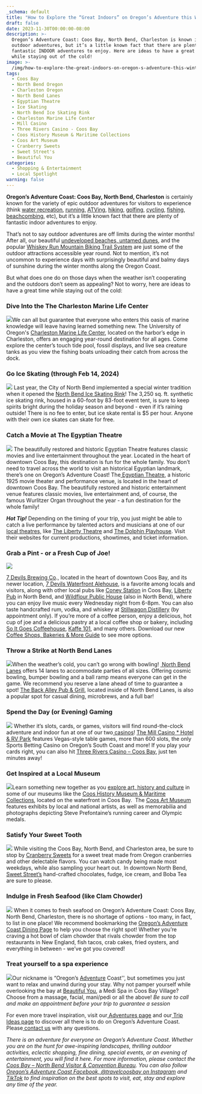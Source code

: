 ```yaml
---
_schema: default
title: "How to Explore the “Great Indoors” on Oregon’s Adventure this Winter!\_"
draft: false
date: 2023-11-30T00:00:00-08:00
description: >-
  Oregon’s Adventure Coast: Coos Bay, North Bend, Charleston is known its
  outdoor adventures, but it’s a little known fact that there are plenty of
  fantastic INDOOR adventures to enjoy. Here are ideas to have a great time
  while staying out of the cold!
image: >-
  /img/how-to-explore-the-great-indoors-on-oregon-s-adventure-this-winter-blog-695x322-jpg.png
tags:
  - Coos Bay
  - North Bend Oregon
  - Charleston Oregon
  - North Bend Lanes
  - Egyptian Theatre
  - Ice Skating
  - North Bend Ice Skating Rink
  - Charleston Marine Life Center
  - Mill Casino
  - Three Rivers Casino - Coos Bay
  - Coos History Museum & Maritime Collections
  - Coos Art Museum
  - Cranberry Sweets
  - Sweet Street's
  - Beautiful You
categories:
  - Shopping & Entertainment
  - Local Spotlight
warning: false
---
```

**Oregon’s Adventure Coast: Coos Bay, North Bend, Charleston** is certainly known for the variety of epic outdoor adventures for visitors to experience (think [<u>water recreation</u>](https://www.oregonsadventurecoast.com/water-recreation), [<u>running,</u>](https://www.oregonsadventurecoast.com/running) [<u>ATVing</u>](https://www.oregonsadventurecoast.com/atv-motorsports), [<u>hiking</u>](https://www.oregonsadventurecoast.com/hiking-walking), [<u>golfing</u>](https://www.oregonsadventurecoast.com/golfing), [<u>cycling</u>](https://www.oregonsadventurecoast.com/cycling), [<u>fishing</u>](https://www.oregonsadventurecoast.com/fishing), [<u>beachcombing</u>](https://www.oregonsadventurecoast.com/undeveloped-beaches/), etc), but it’s a little known fact that there are plenty of fantastic indoor adventures to enjoy.

That’s not to say outdoor adventures are off limits during the winter months! After all, our beautiful [<u>undeveloped beaches, </u>](https://www.oregonsadventurecoast.com/undeveloped-beaches)[<u>untamed dunes</u>](https://www.oregonsadventurecoast.com/untamed-dunes), and the popular [<u>Whiskey Run Mountain Biking Trail System</u>](https://www.mtbproject.com/directory/8019222/whiskey-run-trails) are just some of the outdoor attractions accessible year round. Not to mention, it’s not uncommon to experience days with surprisingly beautiful and balmy days of sunshine during the winter months along the Oregon Coast.&nbsp;

But what does one do on those days when the weather isn’t cooperating and the outdoors don’t seem as appealing? Not to worry, here are ideas to have a great time while staying out of the cold:

### Dive Into the The Charleston Marine Life Center

![](/img/charleston-marine-life-blog-695x322-jpg.jpg)We can all but guarantee that everyone who enters this oasis of marine knowledge will leave having learned something new. The University of Oregon's [<u>Charleston Marine Life Center</u>](https://cmlc.uoregon.edu/), located on the harbor’s edge in Charleston, offers an engaging year-round destination for all ages. Come explore the center’s touch tide pool, fossil displays, and live sea creature tanks as you view the fishing boats unloading their catch from across the dock.&nbsp;

### Go Ice Skating (through Feb 14, 2024)

![](/img/ice-skating-oregon-coast-695x322-jpg.jpg) Last year, the City of North Bend implemented a special winter tradition when it opened the [<u>North Bend Ice Skating Rink</u>](https://www.oregonsadventurecoast.com/event/ice-skating-in-north-bend/)! The 3,250 sq. ft. synthetic ice skating rink, housed in a 60-foot by 83-foot event tent, is sure to keep spirits bright during the holiday season and beyond - even if it’s raining outside! There is no fee to enter, but ice skate rental is $5 per hour. Anyone with their own ice skates can skate for free.

### **Catch a Movie at The Egyptian Theatre**

![](/img/Egyptian-theater-blog-695x322.jpg) The beautifully restored and historic Egyptian Theatre features classic movies and live entertainment throughout the year. Located in the heart of downtown Coos Bay, this destination is fun for the whole family. You don’t need to travel across the world to visit an historical Egyptian landmark, there’s one on Oregon’s Adventure Coast! The[<u> Egyptian Theatre,</u>](http://egyptiantheatreoregon.com/) a historic 1925 movie theater and performance venue, is located in the heart of downtown Coos Bay. The beautifully restored and historic entertainment venue features classic movies, live entertainment and, of course, the famous Wurlitzer Organ throughout the year - a fun destination for the whole family!

***Hot Tip!*** Depending on the timing of your trip, you just might be able to catch a live performance by talented actors and musicians at one of our [<u>local theatres,</u>](https://www.oregonsadventurecoast.com/theatres) like [<u>The Liberty Theatre</u>](http://thelibertytheatre.org/) and [<u>The Dolphin Playhouse</u>](https://thedolphinplayhouse.com/). Visit their websites for current productions, showtimes, and ticket information.

### **Grab a Pint - or a Fresh Cup of Joe!**

![](/img/coffee-oregon-coast-695x322-jpg.jpg)

[<u>7 Devils Brewing Co</u>](https://7devilsbrewery.com/)., located in the heart of downtown Coos Bay, and its newer location, [<u>7 Devils Waterfront Alehouse</u>](https://7devilsbrewery.com/waterfront-ale-house/), is a favorite among locals and visitors, along with other local pubs like [<u>Coney Station</u>](https://www.facebook.com/ConeyStation) in Coos Bay, [<u>Liberty Pub</u>](https://www.thelibpub.com/) in North Bend, and [<u>Wildflour Public House</u>](https://www.wildflourpub.com/home) (also in North Bend), where you can enjoy live music every Wednesday night from 6-8pm. You can also taste handcrafted rum, vodka, and whiskey at [<u>Stillwagon Distillery</u>](https://www.stillwagondistillery.com/) (by appointment only). If you’re more of a coffee person, enjoy a delicious, hot cup of joe and a delicious pastry at a local coffee shop or bakery, including [<u>So It Goes Coffeehouse</u>](https://www.soitgoescoffee.com/), [<u>Kaffe 101</u>](https://www.facebook.com/kaffe.101/), and many others. Download our new [<u>Coffee Shops, Bakeries &amp; More Guide</u>](https://www.oregonsadventurecoast.com/img/coffeeshops-bakery-11-23.pdf) to see more options.&nbsp;

### **Throw a Strike at North Bend Lanes**

![](/img/Collage-Two-Images-Bowling.jpg)When the weather’s cold, you can’t go wrong with bowling! [<u>&nbsp;North Bend Lanes</u>](https://northbendlanes.com/) offers 14 lanes to accommodate parties of all sizes. Offering cosmic bowling, bumper bowling and a ball ramp means everyone can get in the game. We recommend you reserve a lane ahead of time to guarantee a spot! [<u>The Back Alley Pub &amp; Grill</u>](https://northbendlanes.com/Back-Alley-Pub-Grill), located inside of North Bend Lanes, is also a popular spot for casual dining, microbrews, and a full bar!

### **Spend the Day (or Evening) Gaming**

![](/img/casino-slotmachine-03.jpg) Whether it’s slots, cards, or games, visitors will find round-the-clock adventure and indoor fun at one of our two[<u> casinos</u>](https://oregonsadventurecoast.netlify.app/blog/try-your-luck-on-oregon-s-adventure-coast/)! [<u>The Mill Casino * Hotel &amp; RV Park</u>](https://www.kokwelresorts.com/coos-bay/) features Vegas-style table games, more than 600 slots, the only Sports Betting Casino on Oregon’s South Coast and more! If you play your cards right, you can also hit [<u>Three Rivers Casino – Coos Bay,</u>](https://www.threeriverscasino.com/coos-bay-casino) just ten minutes away!

### **Get Inspired at a Local Museum**

![](/img/Coos%20History%20-%20Mom%20Daughter%20695x322.jpg)Learn something new together as you [<u>explore art, history and culture</u>](https://www.oregonsadventurecoast.com/art-history-culture/) in some of our museums like the [<u>Coos History Museum &amp; Maritime Collections</u>](https://cooshistory.org/), located on the waterfront in Coos Bay.&nbsp; The [<u>Coos Art Museum</u>](https://www.coosart.org/) features exhibits by local and national artists, as well as memorabilia and photographs depicting Steve Prefontaine’s running career and Olympic medals.

### **Satisfy Your Sweet Tooth**

![](/img/Cranberry%20Sweets%20blog-695x322.jpg) While visiting the Coos Bay, North Bend, and Charleston area, be sure to stop by [<u>Cranberry Sweets</u>](https://cranberrysweets.com/) for a sweet treat made from Oregon cranberries and other delectable flavors. You can watch candy being made most weekdays, while also sampling your heart out.&nbsp; In downtown North Bend, [<u>Sweet Street’s</u>](https://www.sweetstreetcandyshop.com/) hand-crafted chocolates, fudge, ice cream, and Boba Tea are sure to please.

### **Indulge in Fresh Seafood (like Clam Chowder)**

![](/img/shark-bites-chowder-cropped.jpg) When it comes to fresh seafood on Oregon’s Adventure Coast: Coos Bay, North Bend, Charleston, there is no shortage of options - too many, in fact, to list in one place! We recommend bookmarking the [<u>Oregon’s Adventure Coast Dining Page</u>](https://www.oregonsadventurecoast.com/dining/) to help you choose the right spot! Whether you’re craving a hot bowl of clam chowder that rivals chowder from the top restaurants in New England, fish tacos, crab cakes, fried oysters, and everything in between - we’ve got you covered!&nbsp;&nbsp;

### **Treat yourself to a spa experience**

![](/img/spa-coos-bay-blog-695x322-jpg.jpg)Our nickname is “Oregon’s <u>Adventure</u> Coast'', but sometimes you just want to relax and unwind during your stay. Why not pamper yourself while overlooking the bay at [<u>Beautiful You</u>](https://beautifulyoupnw.net/), a Medi Spa in Coos Bay Village? Choose from a massage, facial, mani/pedi or all the above! *Be sure to call and make an appointment before your trip to guarantee a session*

For even more travel inspiration, visit our[<u> Adventures page</u>](https://www.oregonsadventurecoast.com/adventures) and our[<u> Trip Ideas page</u>](https://www.oregonsadventurecoast.com/tripideas) to discover all there is to do on Oregon’s Adventure Coast. Please[<u> contact us</u>](https://www.oregonsadventurecoast.com/contact/) with any questions.

*There is an adventure for everyone on Oregon’s Adventure Coast. Whether you are on the hunt for awe-inspiring landscapes, thrilling outdoor activities, eclectic shopping, fine dining, special events, or an evening of entertainment, you will find it here. For more information, please contact the*[*<u> Coos Bay – North Bend Visitor &amp; Convention Bureau</u>*](https://www.oregonsadventurecoast.com/contact/)*. You can also follow*[*<u> Oregon’s Adventure Coast Facebook,</u>*](https://www.facebook.com/OregonsAdventureCoast/)[*<u> @travelcoosbay on Instagram</u>*](https://www.instagram.com/travelcoosbay/) *and*[*<u> TikTok</u>*](https://www.tiktok.com/@oregonsadventurecoast?lang=en) *to find inspiration on the best spots to visit, eat, stay and explore any time of the year.*